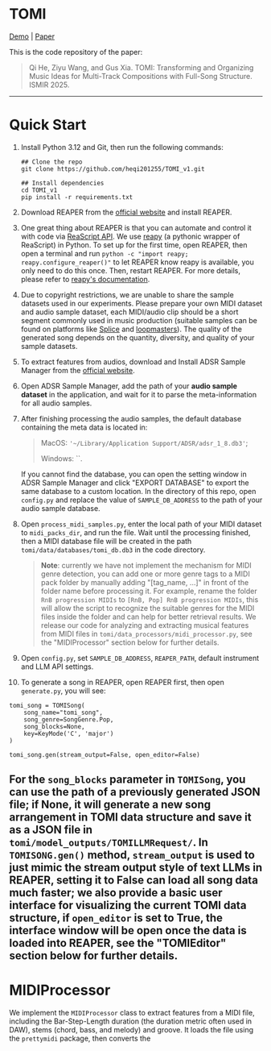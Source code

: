 # TOMI

[Demo](https://tomi-2025.github.io/) | [Paper]()

This is the code repository of the paper:

> Qi He, Ziyu Wang, and Gus Xia. TOMI: Transforming and Organizing Music Ideas for Multi-Track Compositions with Full-Song Structure. ISMIR 2025.
---
# Quick Start
1. Install Python 3.12 and Git, then run the following commands:
    ```
    ## Clone the repo
    git clone https://github.com/heqi201255/TOMI_v1.git
    
    ## Install dependencies
    cd TOMI_v1
    pip install -r requirements.txt
    ```
2. Download REAPER from the [official website](https://www.reaper.fm/) and install REAPER.
3. One great thing about REAPER is that you can automate and control it with code via [ReaScript API](https://www.reaper.fm/sdk/reascript/reascript.php). 
We use [reapy](https://github.com/RomeoDespres/reapy) (a pythonic wrapper of ReaScript) in Python. To set up for the first time, open REAPER, then open a 
terminal and run `python -c "import reapy; reapy.configure_reaper()"` to let REAPER know reapy is available, you only need to do this once. Then, 
restart REAPER. For more details, please refer to [reapy's documentation](https://python-reapy.readthedocs.io/en/latest/install_guide.html).
4. Due to copyright restrictions, we are unable to share the sample datasets used in our experiments. Please prepare your own MIDI dataset and audio sample dataset, each MIDI/audio clip should be a 
short segment commonly used in music production (suitable samples can be found on platforms like [Splice](https://splice.com/) and [loopmasters](https://www.loopmasters.com/)). 
The quality of the generated song depends on the quantity, diversity, and quality of your sample datasets.
5. To extract features from audios, download and Install ADSR Sample Manager from the [official website](https://www.adsrsounds.com/product/software/adsr-sample-manager/).
6. Open ADSR Sample Manager, add the path of your **audio sample dataset** in the application, and wait for it to parse the meta-information for all audio samples.
7. After finishing processing the audio samples, the default database containing the meta data is located in:
   >   MacOS: `'~/Library/Application Support/ADSR/adsr_1_8.db3'`;
   > 
   >   Windows: ``.

   If you cannot find the database, you can open the setting window in ADSR Sample Manager and click "EXPORT DATABASE" to export the same database to a custom location.
   In the directory of this repo, open `config.py` and replace the value of `SAMPLE_DB_ADDRESS` to the path of your audio sample database.
8. Open `process_midi_samples.py`, enter the local path of your MIDI dataset to `midi_packs_dir`, and run the file. Wait until the processing finished, then a MIDI database file will be created 
in the path `tomi/data/databases/tomi_db.db3` in the code directory.

   >**Note**: currently we have not implement the mechanism for MIDI genre detection, you can add one or more genre tags to a MIDI pack folder by manually adding "[tag_name, ...]" in front of the folder name before processing it. For example, 
rename the folder `RnB progression MIDIs` to `[RnB, Pop] RnB progression MIDIs`, this will allow the script to recognize the suitable genres for the MIDI files inside the folder and can help for better 
retrieval results. We release our code for analyzing and extracting musical features from MIDI files in `tomi/data_processors/midi_processor.py`, see the "MIDIProcessor" section below for further details.
9. Open `config.py`, set `SAMPLE_DB_ADDRESS`, `REAPER_PATH`, default instrument and LLM API settings.
10. To generate a song in REAPER, open REAPER first, then open `generate.py`, you will see:
   ```
   tomi_song = TOMISong(
       song_name="tomi_song",
       song_genre=SongGenre.Pop,
       song_blocks=None,
       key=KeyMode('C', 'major')
   )
   
   tomi_song.gen(stream_output=False, open_editor=False)
   ```
   For the `song_blocks` parameter in `TOMISong`, you can use the path of a previously generated JSON file; if None, it will generate a new song arrangement in TOMI data structure and save it as a JSON file in `tomi/model_outputs/TOMILLMRequest/`.
   In `TOMISONG.gen()` method, `stream_output` is used to just mimic the stream output style of text LLMs in REAPER, setting it to False can load all song data much faster; we also provide a basic user interface for visualizing the current TOMI data structure, if `open_editor` is set to True, the interface window will be open once the data is loaded into REAPER, see the "TOMIEditor" section below for further details.
---
# MIDIProcessor
We implement the `MIDIProcessor` class to extract features from a MIDI file, including the Bar-Step-Length duration (the duration metric often used in DAW), stems (chord, bass, and melody) and groove. It loads the file using the `prettymidi` package, then converts the 
